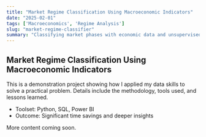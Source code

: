 ```yaml
---
title: "Market Regime Classification Using Macroeconomic Indicators"
date: "2025-02-01"
tags: ['Macroeconomics', 'Regime Analysis']
slug: "market-regime-classifier"
summary: "Classifying market phases with economic data and unsupervised learning."
---
```


## Market Regime Classification Using Macroeconomic Indicators

This is a demonstration project showing how I applied my data skills to solve a practical problem. Details include the methodology, tools used, and lessons learned.

- Toolset: Python, SQL, Power BI  
- Outcome: Significant time savings and deeper insights

More content coming soon.